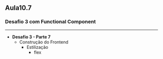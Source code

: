 ## Aula10.7
### Desafio 3 com Functional Component
---
- **Desafio 3 - Parte 7**
	- Construção do Frontend
		- Estilização
			- flex